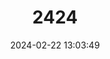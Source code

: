 ---
title: "2424"
category: "Austrocordulia leonardi"
draft: false
date: 2024-02-22 13:03:49
languages:
  English: ["Sydney Hawk"]
---